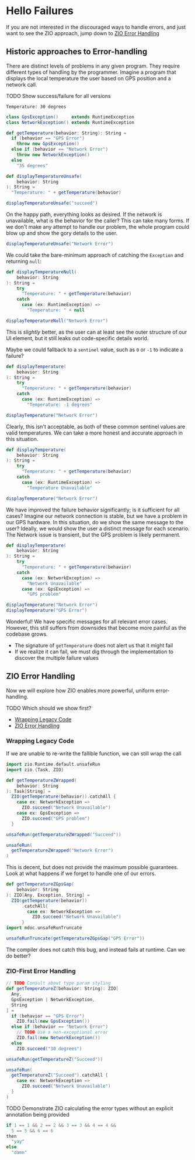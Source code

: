 # Hello Failures

If you are not interested in the discouraged ways to handle errors, and just want to see the ZIO approach, jump down to 
[ZIO Error Handling](#zio-error-handling)

## Historic approaches to Error-handling

There are distinct levels of problems in any given program. They require different types of handling by the programmer. Imagine a program that displays the local temperature the user based on GPS position and a network call.

TODO Show success/failure for all versions

```text
Temperature: 30 degrees
```

```scala mdoc:fmt
class GpsException()     extends RuntimeException
class NetworkException() extends RuntimeException

def getTemperature(behavior: String): String =
  if (behavior == "GPS Error")
    throw new GpsException()
  else if (behavior == "Network Error")
    throw new NetworkException()
  else
    "35 degrees"
```

```scala mdoc
def displayTemperatureUnsafe(
    behavior: String
): String =
  "Temperature: " + getTemperature(behavior)

displayTemperatureUnsafe("succeed")
```

On the happy path, everything looks as desired.
If the network is unavailable, what is the behavior for the caller?
This can take many forms.
If we don't make any attempt to handle our problem, the whole program could blow up and show the gory details to the user.

```scala mdoc:crash
displayTemperatureUnsafe("Network Error")
```

We could take the bare-minimum approach of catching the `Exception` and returning `null`:

```scala mdoc
def displayTemperatureNull(
    behavior: String
): String =
    try
      "Temperature: " + getTemperature(behavior)
    catch
      case (ex: RuntimeException) =>
        "Temperature: " + null

displayTemperatureNull("Network Error")
```

This is *slightly* better, as the user can at least see the outer structure of our UI element, but it still leaks out code-specific details world.

Maybe we could fallback to a `sentinel` value, such as `0` or `-1` to indicate a failure?

```scala mdoc:nest
def displayTemperature(
    behavior: String
): String =
    try
      "Temperature: " + getTemperature(behavior)
    catch
      case (ex: RuntimeException) =>
        "Temperature: -1 degrees"

displayTemperature("Network Error")
```

Clearly, this isn't acceptable, as both of these common sentinel values are valid temperatures.
We can take a more honest and accurate approach in this situation.

```scala mdoc:nest
def displayTemperature(
    behavior: String
): String =
    try
      "Temperature: " + getTemperature(behavior)
    catch
      case (ex: RuntimeException) =>
        "Temperature Unavailable"

displayTemperature("Network Error")
```

We have improved the failure behavior significantly; is it sufficient for all cases?
Imagine our network connection is stable, but we have a problem in our GPS hardware.
In this situation, do we show the same message to the user? Ideally, we would show the user a distinct message for each scenario.
The Network issue is transient, but the GPS problem is likely permanent.

```scala mdoc:nest
def displayTemperature(
    behavior: String
): String =
    try
      "Temperature: " + getTemperature(behavior)
    catch
      case (ex: NetworkException) =>
        "Network Unavailable"
      case (ex: GpsException) =>
        "GPS problem"

displayTemperature("Network Error")
displayTemperature("GPS Error")
```

Wonderful!
We have specific messages for all relevant error cases. However, this still suffers from downsides that become more painful as the codebase grows.

- The signature of `getTemperature` does not alert us that it might fail
- If we realize it can fail, we must dig through the implementation to discover the multiple failure values

## ZIO Error Handling

Now we will explore how ZIO enables more powerful, uniform error-handling.

TODO Which should we show first?
- [Wrapping Legacy Code](#wrapping-legacy-code)
- [ZIO Error Handling](#zio-error-handling)

### Wrapping Legacy Code
If we are unable to re-write the fallible function, we can still wrap the call

```scala mdoc
import zio.Runtime.default.unsafeRun
import zio.{Task, ZIO}
```

```scala mdoc:fmt
def getTemperatureZWrapped(
    behavior: String
): Task[String] =
  ZIO(getTemperature(behavior)).catchAll {
    case ex: NetworkException =>
      ZIO.succeed("Network Unavailable")
    case ex: GpsException =>
      ZIO.succeed("GPS problem")
  }
```

```scala mdoc
unsafeRun(getTemperatureZWrapped("Succeed"))
```

```scala mdoc
unsafeRun(
  getTemperatureZWrapped("Network Error")
)
```

This is decent, but does not provide the maximum possible guarantees. Look at what happens if we forget to handle one of our errors.

```scala mdoc:fmt
def getTemperatureZGpsGap(
    behavior: String
): ZIO[Any, Exception, String] =
  ZIO(getTemperature(behavior))
      .catchAll{
        case ex: NetworkException =>
          ZIO.succeed("Network Unavailable")
      }
import mdoc.unsafeRunTruncate
```

```scala mdoc
unsafeRunTruncate(getTemperatureZGpsGap("GPS Error"))
```

The compiler does not catch this bug, and instead fails at runtime. Can we do better?

### ZIO-First Error Handling

```scala mdoc:fmt
// TODO Consult about type param styling
def getTemperatureZ(behavior: String): ZIO[
  Any,
  GpsException | NetworkException,
  String
] =
  if (behavior == "GPS Error")
    ZIO.fail(new GpsException())
  else if (behavior == "Network Error")
    // TODO Use a non-exceptional error
    ZIO.fail(new NetworkException())
  else
    ZIO.succeed("30 degrees")

unsafeRun(getTemperatureZ("Succeed"))
```

```scala mdoc:fail
unsafeRun(
  getTemperatureZ("Succeed").catchAll {
    case ex: NetworkException =>
      ZIO.succeed("Network Unavailable")
  }
)
```

TODO Demonstrate ZIO calculating the error types without an explicit annotation being provided

```scala mdoc:fmt
if 1 == 1 && 2 == 2 && 3 == 3 && 4 == 4 &&
  5 == 5 && 6 == 6
then
  "yay"
else
  "damn"
```